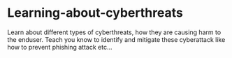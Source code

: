 # Learning-about-cyberthreats
Learn about different types of cyberthreats, how they are causing harm to the enduser. Teach you know to identify and mitigate these cyberattack like how to prevent phishing attack etc...
